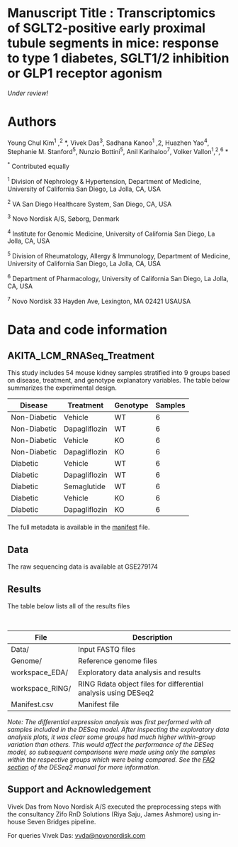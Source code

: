 # Manuscript Title : Transcriptomics of SGLT2-positive early proximal tubule segments in mice: response to type 1 diabetes, SGLT1/2 inhibition or GLP1 receptor agonism 

*Under review!*

# Authors
Young Chul Kim<sup>1</sup> ,<sup>2</sup> *, Vivek Das<sup>3</sup>, Sadhana Kanoo<sup>1</sup> ,2</sup>, Huazhen Yao<sup>4</sup>, Stephanie M. Stanford<sup>5</sup>, Nunzio Bottini<sup>5</sup>, Anil Karihaloo<sup>7</sup>, Volker Vallon<sup>1</sup>,<sup>2</sup>,<sup>6</sup>  *

<sup>*</sup> Contributed equally

<sup>1</sup> Division of Nephrology & Hypertension, Department of Medicine, University of California San Diego, La Jolla, CA, USA

<sup>2</sup>  VA San Diego Healthcare System, San Diego, CA, USA

<sup>3</sup>  Novo Nordisk A/S, Søborg, Denmark

<sup>4</sup>  Institute for Genomic Medicine, University of California San Diego, La Jolla, CA, USA 

<sup>5</sup>  Division of Rheumatology, Allergy & Immunology, Department of Medicine, University of California San Diego, La Jolla, CA, USA

<sup>6</sup>  Department of Pharmacology, University of California San Diego, La Jolla, CA, USA

<sup>7</sup>  Novo Nordisk 33 Hayden Ave, Lexington, MA 02421 USAUSA


# Data and code information

## AKITA_LCM_RNASeq_Treatment
This study includes 54 mouse kidney samples stratified into 9 groups based on disease, treatment, and genotype explanatory variables. The table below summarizes the experimental design.
&nbsp;

| **Disease** | **Treatment** | **Genotype** | **Samples** |
|---|---|---|---|
| Non-Diabetic | Vehicle | WT | 6 |
| Non-Diabetic | Dapagliflozin | WT | 6 |
| Non-Diabetic | Vehicle | KO | 6 |
| Non-Diabetic | Dapagliflozin | KO | 6 |
| Diabetic | Vehicle | WT | 6 |
| Diabetic | Dapagliflozin | WT | 6 |
| Diabetic | Semaglutide | WT | 6 |
| Diabetic | Vehicle | KO | 6 |
| Diabetic | Dapagliflozin | KO | 6 |

The full metadata is available in the [manifest](https://eu.sbgenomics.com/u/novo-nordisk/akita-ckd-rnaseq-with-treatment/files/633eeb4fb17faa45cbbfafcf/) file.

## Data

The raw sequencing data is available at GSE279174

## Results

The table below lists all of the results files

&nbsp;

| File | Description |
|---|---|
| Data/ | Input FASTQ files |
| Genome/ | Reference genome files |
| workspace_EDA/ | Exploratory data analysis and results |
| workspace_RING/ | RING Rdata object files for differential analysis using DESeq2 |
| Manifest.csv | Manifest file |

*Note: The differential expression analysis was first performed with all samples included in the DESeq model. After inspecting the exploratory data analysis plots, it was clear some groups had much higher within-group variation than others. This would affect the performance of the DESeq model, so subsequent comparisons were made using only the samples within the respective groups which were being compared. See the [FAQ section](https://bioconductor.org/packages/release/bioc/vignettes/DESeq2/inst/doc/DESeq2.html#if-i-have-multiple-groups-should-i-run-all-together-or-split-into-pairs-of-groups) of the DESeq2 manual for more information.*

## Support and Acknowledgement

Vivek Das from Novo Nordisk A/S executed the preprocessing steps with the consultancy Zifo RnD Solutions (Riya Saju, James Ashmore) using in-house Seven Bridges pipeline.

For queries Vivek Das: vvda@novonordisk.com
